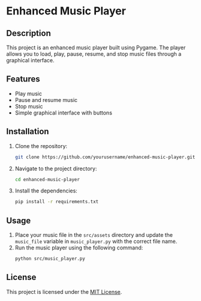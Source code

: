 # Enhanced Music Player

## Description

This project is an enhanced music player built using Pygame. The player allows you to load, play, pause, resume, and stop music files through a graphical interface.

## Features

- Play music
- Pause and resume music
- Stop music
- Simple graphical interface with buttons

## Installation

1. Clone the repository:
    ```sh
    git clone https://github.com/yourusername/enhanced-music-player.git
    ```
2. Navigate to the project directory:
    ```sh
    cd enhanced-music-player
    ```
3. Install the dependencies:
    ```sh
    pip install -r requirements.txt
    ```

## Usage

1. Place your music file in the `src/assets` directory and update the `music_file` variable in `music_player.py` with the correct file name.
2. Run the music player using the following command:
    ```sh
    python src/music_player.py
    ```

## License

This project is licensed under the [MIT License](LICENSE).
